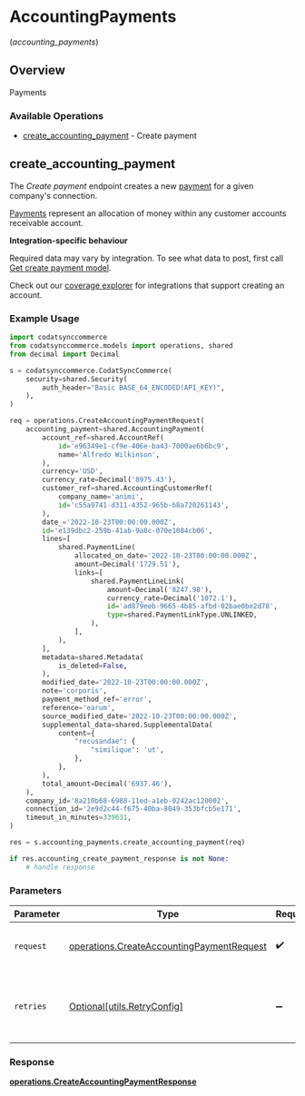 # AccountingPayments
(*accounting_payments*)

## Overview

Payments

### Available Operations

* [create_accounting_payment](#create_accounting_payment) - Create payment

## create_accounting_payment

The *Create payment* endpoint creates a new [payment](https://docs.codat.io/accounting-api#/schemas/Payment) for a given company's connection.

[Payments](https://docs.codat.io/accounting-api#/schemas/Payment) represent an allocation of money within any customer accounts receivable account.

**Integration-specific behaviour**

Required data may vary by integration. To see what data to post, first call [Get create payment model](https://docs.codat.io/accounting-api#/operations/get-create-payments-model).

Check out our [coverage explorer](https://knowledge.codat.io/supported-features/accounting?view=tab-by-data-type&dataType=payments) for integrations that support creating an account.


### Example Usage

```python
import codatsynccommerce
from codatsynccommerce.models import operations, shared
from decimal import Decimal

s = codatsynccommerce.CodatSyncCommerce(
    security=shared.Security(
        auth_header="Basic BASE_64_ENCODED(API_KEY)",
    ),
)

req = operations.CreateAccountingPaymentRequest(
    accounting_payment=shared.AccountingPayment(
        account_ref=shared.AccountRef(
            id='e96349e1-cf9e-406e-ba43-7000ae6b6bc9',
            name='Alfredo Wilkinson',
        ),
        currency='USD',
        currency_rate=Decimal('8975.43'),
        customer_ref=shared.AccountingCustomerRef(
            company_name='animi',
            id='c55a9741-d311-4352-965b-b8a720261143',
        ),
        date_='2022-10-23T00:00:00.000Z',
        id='e139dbc2-259b-41ab-9a8c-070e1084cb06',
        lines=[
            shared.PaymentLine(
                allocated_on_date='2022-10-23T00:00:00.000Z',
                amount=Decimal('1729.51'),
                links=[
                    shared.PaymentLineLink(
                        amount=Decimal('8247.98'),
                        currency_rate=Decimal('1072.1'),
                        id='ad879eeb-9665-4b85-afbd-02bae0be2d78',
                        type=shared.PaymentLinkType.UNLINKED,
                    ),
                ],
            ),
        ],
        metadata=shared.Metadata(
            is_deleted=False,
        ),
        modified_date='2022-10-23T00:00:00.000Z',
        note='corporis',
        payment_method_ref='error',
        reference='earum',
        source_modified_date='2022-10-23T00:00:00.000Z',
        supplemental_data=shared.SupplementalData(
            content={
                "recusandae": {
                    "similique": 'ut',
                },
            },
        ),
        total_amount=Decimal('6937.46'),
    ),
    company_id='8a210b68-6988-11ed-a1eb-0242ac120002',
    connection_id='2e9d2c44-f675-40ba-8049-353bfcb5e171',
    timeout_in_minutes=339631,
)

res = s.accounting_payments.create_accounting_payment(req)

if res.accounting_create_payment_response is not None:
    # handle response
```

### Parameters

| Parameter                                                                                              | Type                                                                                                   | Required                                                                                               | Description                                                                                            |
| ------------------------------------------------------------------------------------------------------ | ------------------------------------------------------------------------------------------------------ | ------------------------------------------------------------------------------------------------------ | ------------------------------------------------------------------------------------------------------ |
| `request`                                                                                              | [operations.CreateAccountingPaymentRequest](../../models/operations/createaccountingpaymentrequest.md) | :heavy_check_mark:                                                                                     | The request object to use for the request.                                                             |
| `retries`                                                                                              | [Optional[utils.RetryConfig]](../../models/utils/retryconfig.md)                                       | :heavy_minus_sign:                                                                                     | Configuration to override the default retry behavior of the client.                                    |


### Response

**[operations.CreateAccountingPaymentResponse](../../models/operations/createaccountingpaymentresponse.md)**

